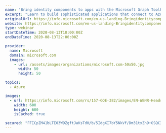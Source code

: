 ```yaml
---
name: "Bring identity components to apps with the Microsoft Graph Toolkit"
excerpt: "Learn to build sophisticated applications that connect to Azure services or the Microsoft Graph."
originalUrl: https://info.microsoft.com/en-us-landing-BringidentitycomponentstoappswiththeMicrosoftGraphToolkit-none.html
website: https://info.microsoft.com/en-us-landing-BringidentitycomponentstoappswiththeMicrosoftGraphToolkit-none.html
type: webinar
startDateTime: 2020-08-13T18:00:00Z
endDateTime: 2020-08-13T22:00:00Z

provider:
  name: Microsoft
  domain: microsoft.com
  images:
    - url: /assets/images/organizations/microsoft.com-50x50.jpg
      width: 50
      height: 50

topics:
  - Azure

images:
  - url: https://info.microsoft.com/rs/157-GQE-382/images/EN-WBNR-Headshot-sidneySRDEM32708.jpg
    width: 600
    height: 600
    isCached: true

secured: "FFICpZM41bLTE03W9ZgftJaKsTdH/b/5IdgXI7bY5NkVf/Dm31txZh9+OSQC3vIa+zfCyFn9VVijFa5MY56h1weLTFRQ1+jUDgOJriUVFpq4ttC+WEjFz9XrnIgyPQ5xtQUzsqakRGz2yUzSaQtcRdDsCR7M6cTo/tZft1khQsjRscAgX3m68qZpkDHlztWIGZAgRHLFinTRm2y8dS/uoHd8P7ZH3F4cNsklwW63QoGp4Ti714eFTI/6p+/im6UyumnFMV58GJRa+0gAd+sAKL/kJbQsql5EmFK21uOVatUgakDvdIivjUKiLr8RQpZLRyg/7P1uViUjtKa0KJhteA==;oZJn9WQ4+gsvNZ6qUAq/fg=="
---
```



